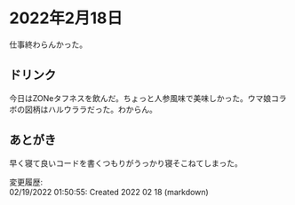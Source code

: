 # 2022年2月18日

仕事終わらんかった。

## ドリンク

今日はZONeタフネスを飲んだ。ちょっと人参風味で美味しかった。ウマ娘コラボの図柄はハルウララだった。わからん。

## あとがき

早く寝て良いコードを書くつもりがうっかり寝そこねてしまった。

変更履歴:  
02/19/2022 01:50:55: Created 2022 02 18 (markdown)  

